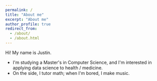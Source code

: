 ```yaml
---
permalink: /
title: "About me"
excerpt: "About me"
author_profile: true
redirect_from: 
  - /about/
  - /about.html
---
```


Hi! My name is Justin.
<ul><li>I'm studying a Master's in Computer Science, and I'm interested in applying data science to health / medicine.</li>
<li>On the side, I tutor math; when I'm bored, I make music.</li></ul>
